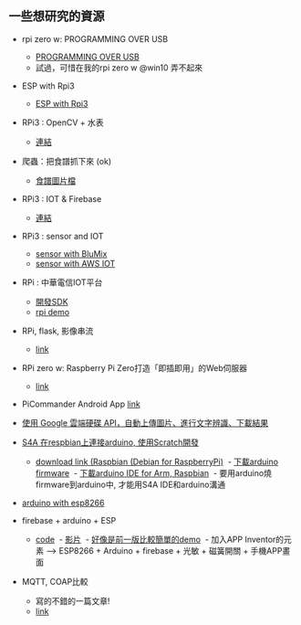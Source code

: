 ## 一些想研究的資源

- rpi zero w: PROGRAMMING OVER USB
  - [PROGRAMMING OVER USB](https://blog.gbaman.info/?p=699)
  - 試過，可惜在我的rpi zero w @win10 弄不起來
  
  
- ESP with Rpi3
  - [ESP with Rpi3](https://github.com/Wei1234c/Broccoli/blob/master/notebooks/demo/Broccoli_readme_tw.md)
  
- RPi3 : OpenCV + 水表
  - [連結](https://www.raspberrypi.com.tw/17506/raspberry-pi-camera-python-opencv-2days-workshop-at-nfu/)
  
- 爬蟲：把食譜抓下來 (ok)  
  - [食譜圖片檔](http://www.wech.com.tw/breads/b01/23.html)
  
- RPi3 : IOT & Firebase
  - [連結](https://www.appcoda.com.tw/swift-raspberry-pi/)

- RPi3 : sensor and IOT
  - [sensor with BluMix](https://oranwind.org/-raspberry-pi-tou-guo-python-chuan-song-wen-shi-du-zi-xun-dao-ibm-bluemix/)
  - [sensor with AWS IOT](https://oranwind.org/-raspberry-pi-tou-guo-python-chuan-song-wen-shi-du-zi-xun-dao-aws-iot/)
  
  
- RPi : 中華電信IOT平台
  - [開發SDK](http://iot.cht.com.tw/iot/developer/download)
  - [rpi demo](http://iot.cht.com.tw/iot/developer/resources/iot/download/DeviceConnMgt/Raspberry_Connect_IoT_Example.pdf)
  
- RPi, flask, 影像串流
  - [link](http://hophd.com/raspberry-pi-python-flask-video-streaming/)
  
- RPi zero w: Raspberry Pi Zero打造「即插即用」的Web伺服器
  - [link](http://www.ifuun.com/a2017119998299/)
  
- PiCommander Android App [link](http://www.codedata.com.tw/java/swz-09/)

- [使用 Google 雲端硬碟 API，自動上傳圖片、進行文字辨識、下載結果](https://blog.gtwang.org/programming/automation-of-google-ocr-using-python-tutorial/)

- [S4A 在respbian上連接arduino, 使用Scratch開發](http://s4a.cat/)
  - [download link (Raspbian (Debian for RaspberryPi)](http://vps34736.ovh.net/S4A/S4A15_RP.deb)
  - [下載arduino firmware](http://vps34736.ovh.net/S4A/S4AFirmware16.ino)
  - [下載arduino IDE for Arm, Raspbian](https://www.arduino.cc/download_handler.php?f=/arduino-1.8.5-linuxarm.tar.xz)
  - 要用arduino燒firmware到arduino中, 才能用S4A IDE和arduino溝通
  
- [arduino with esp8266](http://yhhuang1966.blogspot.tw/2017/09/arduino-ide-esp8266.html)

- firebase + arduino + ESP
  - [code](https://github.com/firebase/firebase-arduino/blob/master/examples/FirebaseDemo_ESP8266/FirebaseDemo_ESP8266.ino)
  - [影片](https://www.youtube.com/watch?v=rt_Wy34KTtY)
  - [好像是前一版比較簡單的demo](https://www.youtube.com/watch?v=sReXe-pMfZA)
  - 加入APP Inventor的元素 --> ESP8266 + Arduino + firebase + 光敏 + 磁簧開關 + 手機APP畫面
  
- MQTT, COAP比較
  - 寫的不錯的一篇文章!
  - [link](https://3smarket-info.blogspot.com/2017/05/iot-mqtt-coap.html)
  
